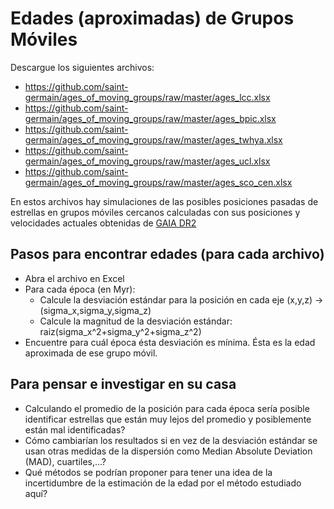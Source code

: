 # Edades (aproximadas) de Grupos Móviles 

Descargue los siguientes archivos:

- https://github.com/saint-germain/ages_of_moving_groups/raw/master/ages_lcc.xlsx
- https://github.com/saint-germain/ages_of_moving_groups/raw/master/ages_bpic.xlsx
- https://github.com/saint-germain/ages_of_moving_groups/raw/master/ages_twhya.xlsx
- https://github.com/saint-germain/ages_of_moving_groups/raw/master/ages_ucl.xlsx
- https://github.com/saint-germain/ages_of_moving_groups/raw/master/ages_sco_cen.xlsx

En estos archivos hay simulaciones de las posibles posiciones pasadas de estrellas en grupos móviles cercanos calculadas con sus posiciones y velocidades actuales obtenidas de [GAIA DR2](https://es.wikipedia.org/wiki/Gaia_(sonda_espacial))

## Pasos para encontrar edades (para cada archivo)

- Abra el archivo en Excel
- Para cada época (en Myr):
  - Calcule la desviación estándar para la posición en cada eje (x,y,z) -> (sigma_x,sigma_y,sigma_z)
  - Calcule la magnitud de la desviación estándar: raiz(sigma_x^2+sigma_y^2+sigma_z^2)
- Encuentre para cuál época ésta desviación es mínima. Ésta es la edad aproximada de ese grupo móvil.

## Para pensar e investigar en su casa

- Calculando el promedio de la posición para cada época sería posible identificar estrellas que están muy lejos del promedio y posiblemente están mal identificadas?
- Cómo cambiarían los resultados si en vez de la desviación estándar se usan otras medidas de la dispersión como Median Absolute Deviation (MAD), cuartiles,...?
- Qué métodos se podrían proponer para tener una idea de la incertidumbre de la estimación de la edad por el método estudiado aquí?
